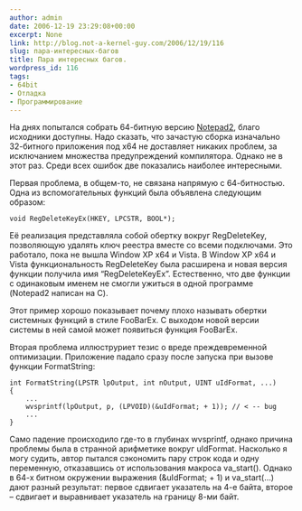 ```yaml
---
author: admin
date: 2006-12-19 23:29:08+00:00
excerpt: None
link: http://blog.not-a-kernel-guy.com/2006/12/19/116
slug: пара-интересных-багов
title: Пара интересных багов.
wordpress_id: 116
tags:
- 64bit
- Отладка
- Программирование
---
```


На днях попытался собрать 64-битную версию [Notepad2](http://www.flos-freeware.ch/notepad2.html), благо исходники доступны. Надо сказать, что зачастую сборка изначально 32-битного приложения под x64 не доставляет никаких проблем, за исключанием множества предупреждений компилятора. Однако не в этот раз. Среди всех ошибок две показались наиболее интересными.

Первая проблема, в общем-то, не связана напрямую с 64-битностью. Одна из вспомогательных функций была объявлена следующим образом:

    void RegDeleteKeyEx(HKEY, LPCSTR, BOOL*);

Её реализация представляла собой обертку вокруг RegDeleteKey, позволяющую удалять ключ реестра вместе со всеми подключами. Это работало, пока не вышла Window XP x64 и Vista. В Window XP x64 и Vista  функциональность RegDeleteKey  была расширена и новая версия функции получила имя “RegDeleteKeyEx”. Естественно, что две функции с одинаковым именем не смогли ужиться в одной программе (Notepad2 написан на C).

Этот пример хорошо показывает почему плохо называть обертки системных функций в стиле FooBarEx. С выходом новой версии системы в ней самой может появиться функция FooBarEx.

Вторая проблема иллюструриет тезис о вреде преждевременной оптимизации. Приложение падало сразу после запуска при вызове функции FormatString:

    int FormatString(LPSTR lpOutput, int nOutput, UINT uIdFormat, ...)
    {
        ...
        wvsprintf(lpOutput, p, (LPVOID)(&uIdFormat; + 1)); // < -- bug
        ...
    }

Само падение происходило где-то в глубинах wvsprintf, однако причина проблемы была в странной арифметике  вокруг uIdFormat. Насколько я могу судить, автор пытался сэкономить пару строк кода и одну переменную, отказавшись от использования макроса va_start(). Однако в 64-х битном окружении выражения (&uIdFormat; + 1) и va_start(…) дают разный результат: первое сдвигает указатель на 4-е байта, второе – сдвигает и выравнивает указатель на границу 8-ми байт. 

